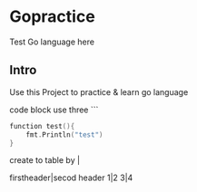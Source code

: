 # Gopractice
Test Go language here

## Intro
Use this Project to practice & learn go language

code block use three \`\`\`
```go
function test(){
	fmt.Println("test")
}
```

create to table by \|

firstheader|secod header
1|2
3|4
